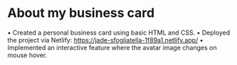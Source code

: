 # About my business card
•	Created a personal business card using basic HTML and CSS.
•	Deployed the project via Netlify: https://jade-sfogliatella-1f89a1.netlify.app/
•	Implemented an interactive feature where the avatar image changes on mouse hover.
